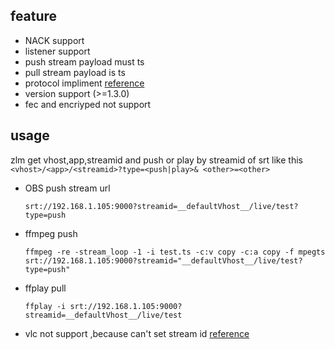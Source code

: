 ## feature
- NACK support
- listener support
- push stream payload must ts
- pull stream payload is ts
- protocol impliment [reference](https://haivision.github.io/srt-rfc/draft-sharabayko-srt.html)
- version support (>=1.3.0)
- fec and encriyped not support 

## usage 

zlm get vhost,app,streamid and push or play by streamid of srt like this `<vhost>/<app>/<streamid>?type=<push|play>& <other>=<other>`

- OBS push stream url

    `srt://192.168.1.105:9000?streamid=__defaultVhost__/live/test?type=push`
- ffmpeg push 

    `ffmpeg -re -stream_loop -1 -i test.ts -c:v copy -c:a copy -f mpegts srt://192.168.1.105:9000?streamid="__defaultVhost__/live/test?type=push"`
- ffplay pull 

    `ffplay -i srt://192.168.1.105:9000?streamid=__defaultVhost__/live/test`

- vlc not support ,because can't set stream id [reference](https://github.com/Haivision/srt/issues/1015)
